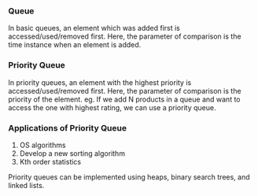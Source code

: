 ### Queue

In basic queues, an element which was added first is accessed/used/removed first. Here, the parameter of comparison is the time instance when an element is added.

### Priority Queue

In priority queues, an element with the highest priority is accessed/used/removed first. Here, the parameter of comparison is the priority of the element.
eg. If we add N products in a queue and want to access the one with highest rating, we can use a priority queue.

### Applications of Priority Queue

1. OS algorithms
2. Develop a new sorting algorithm
3. Kth order statistics

Priority queues can be implemented using heaps, binary search trees, and linked lists.